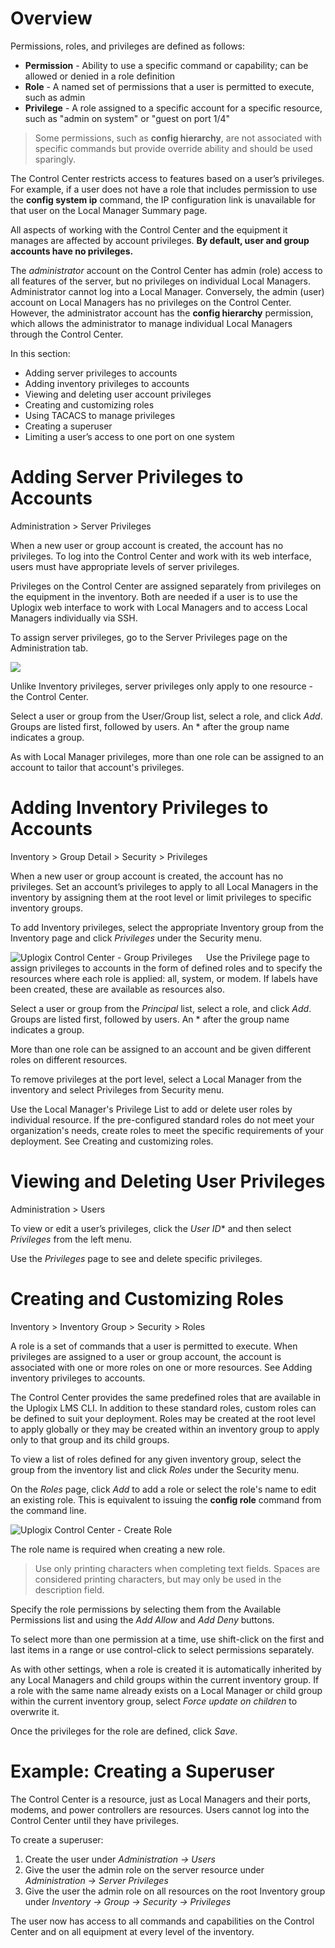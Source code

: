 <!-- 5.4 -->

# Overview

Permissions, roles, and privileges are defined as follows:

* **Permission** - Ability to use a specific command or capability; can be allowed or denied in a role definition
* **Role** - A named set of permissions that a user is permitted to execute, such as admin
* **Privilege** - A role assigned to a specific account for a specific resource, such as "admin on system" or "guest on port 1/4"

> Some permissions, such as **config hierarchy**, are not associated with specific commands but provide override ability and should be used sparingly.

The Control Center restricts access to features based on a user’s privileges. For example, if a user does not have a role that includes permission to use the **config system ip** command, the IP configuration link is unavailable for that user on the Local Manager Summary page.

All aspects of working with the Control Center and the equipment it manages are affected by account privileges. **By default, user and group accounts have no privileges.**

The *administrator* account on the Control Center has admin (role) access to all features of the server, but no privileges on individual Local Managers. Administrator cannot log into a Local Manager. Conversely, the admin (user) account on Local Managers has no privileges on the Control Center. However, the administrator account has the **config hierarchy** permission, which allows the administrator to manage individual Local Managers through the Control Center.

In this section:

- Adding server privileges to accounts
- Adding inventory privileges to accounts
- Viewing and deleting user account privileges
- Creating and customizing roles
- Using TACACS to manage privileges
- Creating a superuser
- Limiting a user’s access to one port on one system
 
# Adding Server Privileges to Accounts

<div class='ucc' />Administration > Server Privileges</div>

When a new user or group account is created, the account has no privileges. To log into the Control Center and work with its web interface, users must have appropriate levels of server privileges.

Privileges on the Control Center are assigned separately from privileges on the equipment in the inventory. Both are needed if a user is to use the Uplogix web interface to work with Local Managers and to access Local Managers individually via SSH. 

To assign server privileges, go to the Server Privileges page on the Administration tab.
 
![](http://uplogix.com/support/docs/img/5.4/uplogix-control-center-server-privileges.png)

Unlike Inventory privileges, server privileges only apply to one resource - the Control Center.

Select a user or group from the User/Group list, select a role, and click *Add*. Groups are listed first, followed by users. An * after the group name indicates a group.

As with Local Manager privileges, more than one role can be assigned to an account to tailor that account's privileges.
 
# Adding Inventory Privileges to Accounts

<div class='ucc' />Inventory > Group Detail > Security > Privileges</div>

When a new user or group account is created, the account has no privileges. Set an account’s privileges to apply to all Local Managers in the inventory by assigning them at the root level or limit privileges to specific inventory groups.

To add Inventory privileges, select the appropriate Inventory group from the Inventory page and click *Privileges* under the Security menu.

![Uplogix Control Center - Group Privileges](http://uplogix.com/support/docs/img/5.4/uplogix-control-center-group-privileges.png)
 
Use the Privilege page to assign privileges to accounts in the form of defined roles and to specify the resources where each role is applied: all, system, or modem. If labels have been created, these are available as resources also.

Select a user or group from the *Principal* list, select a role, and click *Add*. Groups are listed first, followed by users. An * after the group name indicates a group.

More than one role can be assigned to an account and be given different roles on different resources.
 
To remove privileges at the port level, select a Local Manager from the inventory and select Privileges from Security menu.

Use the Local Manager's  Privilege List to add or delete user roles by individual resource. If the pre-configured standard roles do not meet your organization's needs, create roles to meet the specific requirements of your deployment. See Creating and customizing roles.
 
# Viewing and Deleting User Privileges

<div class='ucc' />Administration > Users</div>

To view or edit a user’s privileges, click the *User ID** and then select *Privileges* from the left menu.

Use the *Privileges* page to see and delete specific privileges.

# Creating and Customizing Roles

<div class='ucc' />Inventory > Inventory Group > Security > Roles</div>

A role is a set of commands that a user is permitted to execute. When privileges are assigned to a user or group account, the account is associated with one or more roles on one or more resources. See Adding inventory privileges to accounts.

The Control Center provides the same predefined roles that are available in the Uplogix LMS CLI. In addition to these standard roles, custom roles can be defined to suit your deployment. Roles may be created at the root level to apply globally or they may be created within an inventory group to apply only to that group and its child groups.

To view a list of roles defined for any given inventory group, select the group from the inventory list and click *Roles* under the Security menu.

On the *Roles* page, click *Add* to add a role or select the role's name to edit an existing role. This is equivalent to issuing the **config role** command from the command line.
 
![Uplogix Control Center - Create Role](http://uplogix.com/support/docs/img/5.4/uplogix-control-center-create-role.png)

The role name is required when creating a new role.

> Use only printing characters when completing text fields. Spaces are considered printing characters, but may only be used in the description field.

Specify the role permissions by selecting them from the Available Permissions list and using the *Add Allow* and *Add Deny* buttons.

To select more than one permission at a time, use shift-click on the first and last items in a range or use control-click to select permissions separately.
 
As with other settings, when a role is created it is automatically inherited by any Local Managers and child groups within the current inventory group. If a role with the same name already exists on a Local Manager or child group within the current inventory group, select *Force update on children* to overwrite it.

Once the privileges for the role are defined, click *Save*.

# Example: Creating a Superuser

The Control Center is a resource, just as Local Managers and their ports, modems, and power controllers are resources. Users cannot log into the Control Center until they have privileges. 

To create a superuser:

1. Create the user under *Administration -> Users*
2. Give the user the admin role on the server resource under *Administration -> Server Privileges*
3. Give the user the admin role on all resources on the root Inventory group under *Inventory -> Group -> Security -> Privileges*

The user now has access to all commands and capabilities on the Control Center and on all equipment at every level of the inventory.